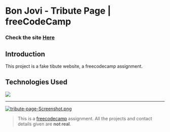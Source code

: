 # Bon Jovi - Tribute Page | freeCodeCamp

### Check the site [Here](https://tribute-page-ebon.vercel.app/ " Bon Jovi - Tribute Page")

## Introduction
This project is a fake tibute website, a freecodecamp assignment.

## Technologies Used
<div>
	<a href="https://skillicons.dev">
		<img src="https://skillicons.dev/icons?i=nextjs,ts,sass" />
	</a>
</div>

------------

[![tribute-page-Screenshot.png](https://i.postimg.cc/JhyPGf7k/tribute-page-Screenshot.png)](https://tribute-page-ebon.vercel.app/)


> This is a [freecodecamp](http://https://www.freecodecamp.org/learn/ "freecodecamp") assignment. All the projects and contact details given are **not real**.
